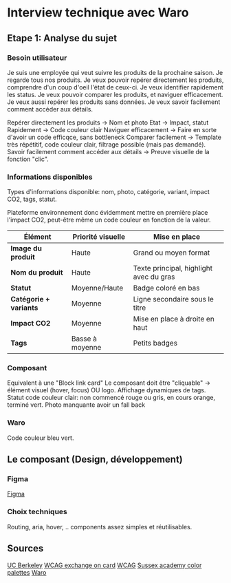 # Interview technique avec Waro

## Etape 1: Analyse du sujet

### Besoin utilisateur

Je suis une employée qui veut suivre les produits de la prochaine saison. Je regarde tous nos produits. Je veux pouvoir repérer directement les produits,
comprendre d'un coup d'oeil l'état de ceux-ci. Je veux identifier rapidement les status. Je veux pouvoir comparer les produits, et naviguer efficacement. Je veux aussi repérer les produits sans données. Je veux savoir facilement comment accéder aux détails.

Repérer directement les produits -> Nom et photo
Etat -> Impact, statut
Rapidement -> Code couleur clair
Naviguer efficacement -> Faire en sorte d'avoir un code efficqce, sans bottleneck
Comparer facilement -> Template très répétitif, code couleur clair, filtrage possible (mais pas demandé).
Savoir facilement comment accéder aux détails -> Preuve visuelle de la fonction "clic".

### Informations disponibles

Types d'informations disponible: nom, photo, catégorie, variant, impact CO2, tags, statut.

Plateforme environnement donc évidemment mettre en première place l'impact CO2, peut-être même un code couleur en fonction de la valeur.

| Élément                  | Priorité visuelle | Mise en place                           |
| ------------------------ | ----------------- | --------------------------------------- |
| **Image du produit**     | Haute             | Grand ou moyen format                   |
| **Nom du produit**       | Haute             | Texte principal, highlight avec du gras |
| **Statut**               | Moyenne/Haute     | Badge coloré en bas                     |
| **Catégorie + variants** | Moyenne           | Ligne secondaire sous le titre          |
| **Impact CO2**           | Moyenne           | Mise en place à droite en haut          |
| **Tags**                 | Basse à moyenne   | Petits badges                           |

### Composant

Equivalent à une "Block link card"
Le composant doit être "cliquable" -> élément visuel (hover, focus) OU logo.
Affichage dynamiques de tags.
Statut code couleur clair: non commencé rouge ou gris, en cours orange, terminé vert.
Photo manquante avoir un fall back

### Waro

Code couleur bleu vert.

## Le composant (Design, développement)

### Figma

[Figma](https://www.figma.com/design/qaDJGENKb1X1TaskDZcpdl/Waro-interview?node-id=0-1&m=dev&t=ipRL7Wx4qzrcoFeG-1)

### Choix techniques

Routing, aria, hover, .. components assez simples et réutilisables.

## Sources

[UC Berkeley](https://dap.berkeley.edu/web-a11y-basics/accessible-card-ui-component-patterns)
[WCAG exchange on card](https://ux.stackexchange.com/questions/118719/wcag-aa-compliance-and-card-patterns)
[WCAG](https://design-system.w3.org/components/cards.html)
[Sussex academy color palettes](https://www.sussex.ac.uk/tel/resource/tel_website/accessiblecontrast/?q=FFFFFF~003b49~1d4289~94a596~e56db1~d3273e~00bfb2~d6d2c4~ffc845~dc582a~41b6e6~1b365d~be84a3~5d3754~7da1c4~f2c75c~d0d3d4~007a78~000000)
[Waro](https://www.waro.io)
